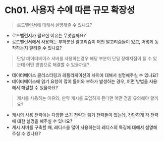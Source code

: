 # Ch01. 사용자 수에 따른 규모 확장성 

> 로드밸런서에 대해서 설명해줄 수 있나요?

* 로드밸런서가 필요한 이유는 무엇일까요?
* 로드밸런서에서 사용하는 부하분산 알고리즘이 어떤 알고리즘들이 있고, 어떻게 동작하는지 알려줄 수 있나요?

> 단일 데이터베이스 서버를 사용하는경우 해당 부분이 단일 장애지점이 될 수 있는데 어떤 방법으로 해결할 수 있을까요?

* 데이터베이스 클러스터링과 레플리케이션의 차이에 대해서 설명해주실 수 있나요?
* 데이터베이스에 읽기 요청이 많이 들어와 부하가 발생하는 경우, 어떤 방법을 사용해서 해결할 수 있을까요?

> 캐시를 사용하는 이유와, 만약 캐시를 도입하게 된다면 어떤 점을 유의해야 할까요?

* 캐시의 사용 전략에는 다양한 쓰기 전략과 읽기 전략들이 있는데, 간단하게 각 전략에 대한 설명을 해주실 수 있나요?
* 캐시 서버를 구축할 때, 레디스를 많이 사용하는데 레디스의 특징에 대해서 설명해주실 수 있나요?
